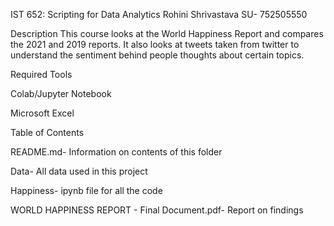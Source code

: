 IST 652: Scripting for Data Analytics
Rohini Shrivastava SU- 752505550

Description
This course looks at the World Happiness Report and compares the 2021 and 2019 reports. It also looks at tweets taken from twitter to understand the sentiment behind people thoughts about certain topics.

Required Tools

Colab/Jupyter Notebook

Microsoft Excel

Table of Contents

README.md- Information on contents of this folder

Data- All data used in this project

Happiness- ipynb file for all the code

WORLD HAPPINESS REPORT - Final Document.pdf- Report on findings
